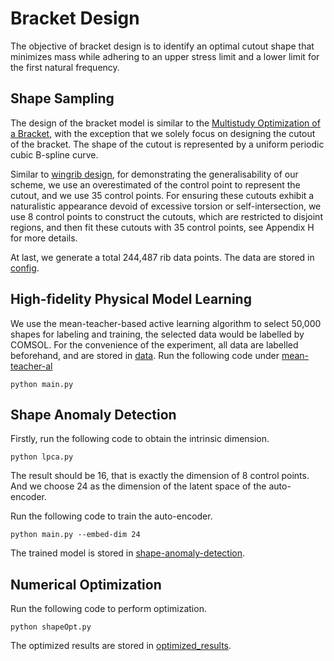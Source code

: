 # Bracket Design

The objective of bracket design is to identify an optimal cutout shape that
minimizes mass while adhering to an upper stress limit and a lower limit for 
the first natural frequency.

## Shape Sampling

The design of the bracket model is similar to the [Multistudy Optimization of a Bracket](https://comsol.com/model/multistudy-optimization-of-a-bracket-19761),
with the exception that we solely focus on designing the cutout of the bracket. The shape of the cutout
is represented by a uniform periodic cubic B-spline curve.

Similar to [wingrib design](../wingrib_design), for demonstrating the generalisability of our scheme,
we use an overestimated of the control point to represent the cutout, and we use 35 control points. For ensuring these cutouts
exhibit a naturalistic appearance devoid of excessive torsion or self-intersection, we use 8 control points 
to construct the cutouts, which are restricted to disjoint regions, and then fit these 
cutouts with 35 control points, see Appendix H for more details.


At last, we generate a total 244,487 rib data points. The data are stored in [config](config).

## High-fidelity Physical Model Learning

We use the mean-teacher-based active learning algorithm to select 50,000 shapes 
for labeling and training, the selected data would be labelled by COMSOL. For the convenience of the experiment, all data are labelled beforehand, and are stored in [data](data).
Run the following code under [mean-teacher-al](mean-teacher-al)

```
python main.py
```

## Shape Anomaly Detection

Firstly, run the following code to obtain the intrinsic dimension.

```
python lpca.py
```

The result should be 16, that is exactly the dimension of 8 control points. And we choose 24 as the 
dimension of the latent space of the auto-encoder.

Run the following code to train the auto-encoder.
```
python main.py --embed-dim 24
```
The trained model is stored in [shape-anomaly-detection](shape-anomaly-detection).

## Numerical Optimization

Run the following code to perform optimization.

```
python shapeOpt.py
```

The optimized results are stored in [optimized_results](optimized_results).
